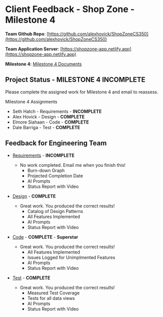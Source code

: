 # Client Feedback - Shop Zone - Milestone 4

**Team Github Repo**:  [https://github.com/alexhovick/ShopZoneCS350](https://github.com/alexhovick/ShopZoneCS350)

**Team Application Server**:  [https://shopzone-app.netlify.app](https://shopzone-app.netlify.app)

**Milestone 4**: [Milestone 4 Documents](https://github.com/alexhovick/ShopZoneCS350/tree/main/Documents/Milestone-4)


## Project Status -  <b class="red p-2">MILESTONE 4 INCOMPLETE</b>

Please complete the assigned work for Milestone 4 and email to reassess.

Milestone 4 Assignments

*  Seth Hatch     - Requirements  - **INCOMPLETE**
*  Alex Hovick    - Design        - **COMPLETE**
*  Elmore Siahaan - Code          - **COMPLETE**
*  Dale Barriga   - Test          - **COMPLETE**


## Feedback for Engineering Team

* [Requirements](https://github.com/alexhovick/ShopZoneCS350/tree/main/Documents/Milestone-4/Requirements) -  <b class="red p-2">INCOMPLETE</b>
    * No work completed.  Email me when you finish this!
       * Burn-down Graph
        * Projected Completion Date 
        * AI Prompts
        * Status Report with Video

* [Design](https://github.com/alexhovick/ShopZoneCS350/tree/main/Documents/Milestone-4/Design) - **COMPLETE**
    * Great work.  You produced the correct results!
        * Catalog of Design Patterns
        * All Features Implemented
        * AI Prompts
        * Status Report with Video

* [Code](https://github.com/alexhovick/ShopZoneCS350/tree/main/Documents/Milestone-4/Code) - **COMPLETE** -  <b class="green p-2">Superstar</b>
    * Great work.  You produced the correct results!
        * All Features Implemented
        * Issues Logged for Unimplmented Features
        * AI Prompts
        * Status Report with Video

* [Test](https://github.com/alexhovick/ShopZoneCS350/tree/main/Documents/Milestone-4/Test) - **COMPLETE**
    * Great work.  You produced the correct results!
        * Measured Test Coverage
        * Tests for all data views
        * AI Prompts
        * Status Report with Video

